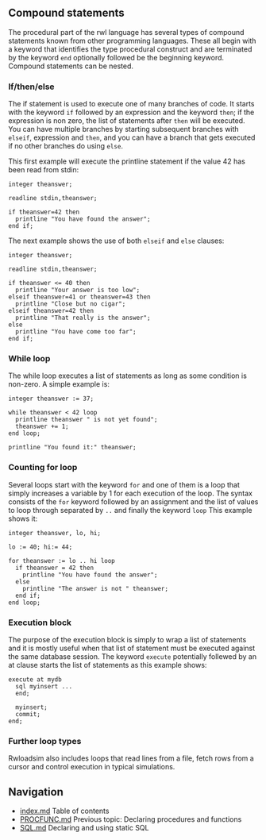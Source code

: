## Compound statements
The procedural part of the rwl language has several types of compound statements known from
other programming languages.
These all begin with a keyword that identifies the type procedural construct and
are terminated by the keyword ```end``` optionally followed be the beginning keyword.
Compound statements can be nested.

### If/then/else

The if statement is used to execute one of many branches of code.
It starts with the keyword ```if``` followed by an expression and the keyword ```then```;
if the expression is non zero, the list of statements after ```then``` will be executed.
You can have multiple branches by starting subsequent branches with ```elseif```,
expression and ```then```, and 
you can have a branch that gets executed if no other branches do using ```else```.

This first example will execute the printline statement if the value 42 has been read from stdin:
```
integer theanswer;

readline stdin,theanswer;

if theanswer=42 then
  printline "You have found the answer";
end if;
```
The next example shows the use of both ```elseif``` and ```else``` clauses:
```
integer theanswer;

readline stdin,theanswer;

if theanswer <= 40 then
  printline "Your answer is too low";
elseif theanswer=41 or theanswer=43 then
  printline "Close but no cigar";
elseif theanswer=42 then
  printline "That really is the answer";
else
  printline "You have come too far";
end if;
```
### While loop
The while loop executes a list of statements as long as some condition is non-zero.
A simple example is:
```
integer theanswer := 37;

while theanswer < 42 loop
  printline theanswer " is not yet found";
  theanswer += 1;
end loop;

printline "You found it:" theanswer;
```
### Counting for loop
Several loops start with the keyword ```for``` and one of them is a loop that simply 
increases a variable by 1 for each execution of the loop.
The syntax consists of the ```for``` keyword followed by an assignment and the list of values 
to loop through separated by ```..``` and finally the keyword ```loop```
This example shows it:
```
integer theanswer, lo, hi;

lo := 40; hi:= 44;

for theanswer := lo .. hi loop
  if theanswer = 42 then
    printline "You have found the answer";
  else
    printline "The answer is not " theanswer;
  end if;
end loop;
```
### Execution block
The purpose of the execution block is simply to wrap a list of statements and it is mostly useful
when that list of statement must be executed against the same database session.
The keyword ```execute``` potentially follewed by an at clause starts the list of statements as this example shows:
```
execute at mydb
  sql myinsert ...
  end;

  myinsert;
  commit;
end;
```


### Further loop types
Rwloadsim also includes loops that read lines from a file, fetch rows from a cursor and control execution
in typical simulations.

## Navigation
* [index.md](index.md#rwpload-simulator-users-guide) Table of contents
* [PROCFUNC.md](PROCFUNC.md) Previous topic: Declaring procedures and functions
* [SQL.md](SQL.md) Declaring and using static SQL
